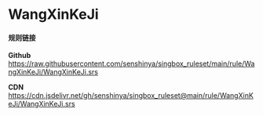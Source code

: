 # WangXinKeJi

#### 规则链接

**Github**
https://raw.githubusercontent.com/senshinya/singbox_ruleset/main/rule/WangXinKeJi/WangXinKeJi.srs

**CDN**
https://cdn.jsdelivr.net/gh/senshinya/singbox_ruleset@main/rule/WangXinKeJi/WangXinKeJi.srs